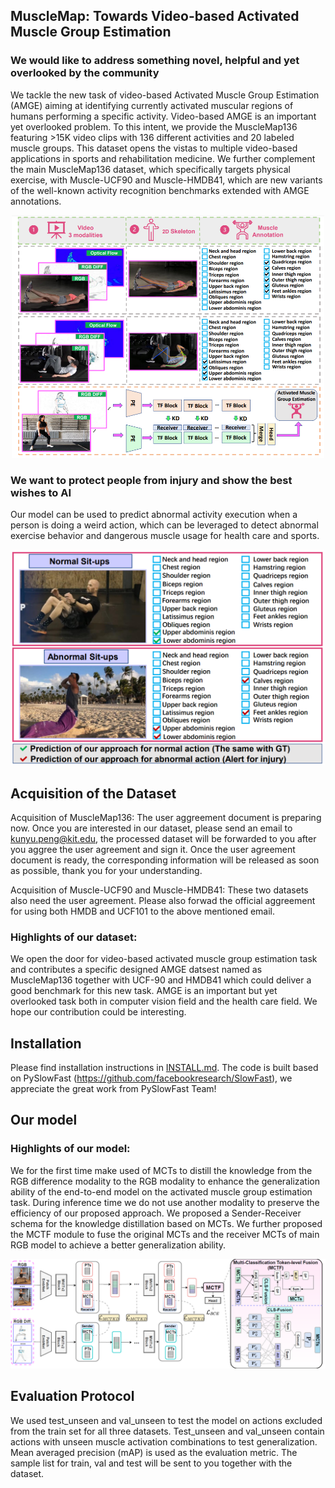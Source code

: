 
## MuscleMap: Towards Video-based Activated Muscle Group Estimation

### We would like to address something novel, helpful and yet overlooked by the community
We tackle the new task of video-based Activated Muscle Group Estimation (AMGE) aiming at identifying currently activated muscular regions of humans performing a specific activity. Video-based AMGE is an important yet overlooked problem. To this intent, we provide the MuscleMap136 featuring >15K video clips with 136 different activities and 20 labeled muscle groups. This dataset opens the vistas to multiple video-based applications in sports and rehabilitation medicine. We further complement the main MuscleMap136 dataset, which specifically targets physical exercise, with Muscle-UCF90 and Muscle-HMDB41, which are new variants of the well-known activity recognition benchmarks extended with AMGE annotations. 
<div align="center">
  <img src="https://github.com/KPeng9510/MuscleMap/blob/master/demo/TS.png" width="500px"/>
</div>

### We want to protect people from injury and show the best wishes to AI
Our model can be used to predict abnormal activity execution when a person is doing a weird action, which can be leveraged to detect abnormal exercise behavior and dangerous muscle usage for health care and sports.
<div align="center">
  <img src="https://github.com/KPeng9510/MuscleMap/blob/master/demo/UseCase.png" width="500px"/>
</div>

## Acquisition of the Dataset

Acquisition of MuscleMap136: The user aggreement document is preparing now. Once you are interested in our dataset, please send an email to kunyu.peng@kit.edu, the processed dataset will be forwarded to you after you aggree the user agreement and sign it. Once the user agreement document is ready, the corresponding information will be released as soon as possible, thank you for your understanding.

Acquisition of Muscle-UCF90 and Muscle-HMDB41: These two datasets also need the user agreement. Please also forwad the official aggreement for using both HMDB and UCF101 to the above mentioned email.
### Highlights of our dataset:

We open the door for video-based activated muscle group estimation task and contributes a specific designed AMGE datsest named as MuscleMap136 together with UCF-90 and HMDB41 which could deliver a good benchmark for this new task. AMGE is an important but yet overlooked task both in computer vision field and the health care field. We hope our contribution could be interesting.

## Installation

Please find installation instructions in [INSTALL.md](INSTALL.md). The code is built based on PySlowFast (https://github.com/facebookresearch/SlowFast), we appreciate the great work from PySlowFast Team!

## Our model

### Highlights of our model:

We for the first time make used of MCTs to distill the knowledge from the RGB difference modality to the RGB modality to enhance the generalization ability of the end-to-end model on the activated muscle group estimation task. During inference time we do not use another modality to preserve the efficiency of our proposed approach. We proposed a Sender-Receiver schema for the knowledge distillation based on MCTs. We further proposed the MCTF module to fuse the original MCTs and the receiver MCTs of main RGB model to achieve a better generalization ability.

<div align="center">
  <img src="https://github.com/KPeng9510/MuscleMap/blob/master/demo/main_Model.png" width="900px"/>
</div>


## Evaluation Protocol

We used test_unseen and val_unseen to test the model on actions excluded from the train set for all three datasets. Test_unseen and val_unseen contain actions with unseen muscle activation combinations to test generalization. Mean averaged precision (mAP) is used as the evaluation metric. The sample list for train, val and test will be sent to you together with the dataset.


